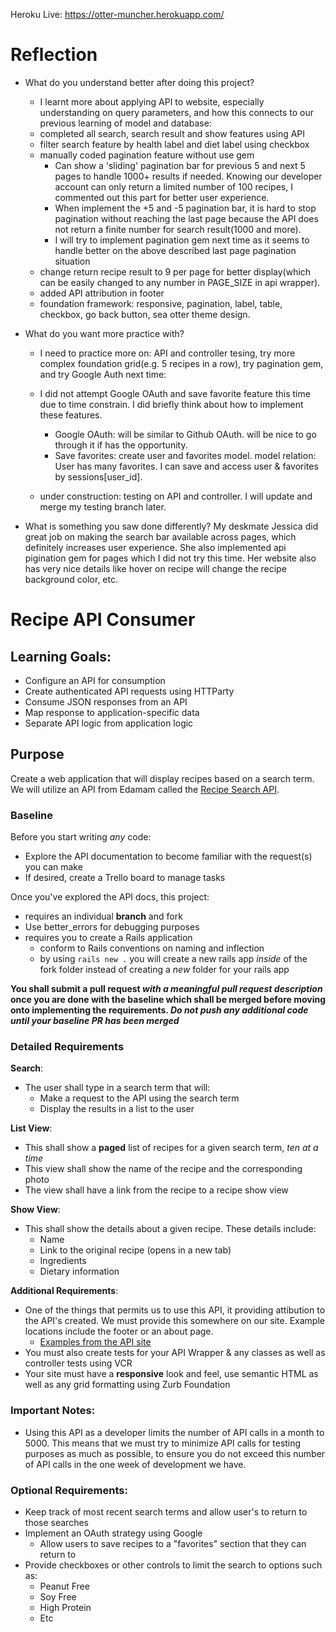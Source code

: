 Heroku Live: https://otter-muncher.herokuapp.com/

# Reflection

- What do you understand better after doing this project?
	- I learnt more about applying API to website, especially understanding on query parameters, and how this connects to our previous learning of model and database:
	- completed all search, search result and show features using API
	- filter search feature by health label and diet label using checkbox
	- manually coded pagination feature without use gem 
	   - Can show a 'sliding' pagination bar for previous 5 and next 5 pages to handle 1000+ results if needed. Knowing our developer account can only return a limited number of 100 recipes, I commented out this part for better user experience.
	   - When implement the +5 and -5 pagination bar, it is hard to stop pagination without reaching the last page because the API does not return a finite number for search result(1000 and more). 
	   - I will try to implement pagination gem next time as it seems to handle better on the above described last page pagination situation
	- change return recipe result to 9 per page for better display(which can be easily changed to any number in  PAGE_SIZE in api wrapper).
	- added API attribution in footer
	- foundation framework: responsive, pagination, label, table, checkbox, go back button, sea otter theme design.


- What do you want more practice with?
	- I need to practice more on: API and controller tesing, try more complex foundation grid(e.g. 5 recipes in a row), try pagination gem, and try Google Auth next time:
	- I did not attempt Google OAuth and save favorite feature this time due to time constrain. I did briefly think about how to implement these features. 
	    - Google OAuth: will be similar to Github OAuth. will be nice to go through it if has the opportunity.
	    - Save favorites: create user and favorites model. model relation: User has many favorites. I can save and access user & favorites by sessions[user_id].

	-  under construction: testing on API and controller. I will update and merge my testing branch later. 
	

- What is something you saw done differently?
My deskmate Jessica did great job on making the search bar available across pages, which definitely increases user experience. She also implemented api pigination gem for pages which I did not try this time. Her website also has very nice details like hover on recipe will change the recipe background color, etc.


# Recipe API Consumer

## Learning Goals:
- Configure an API for consumption
- Create authenticated API requests using HTTParty
- Consume JSON responses from an API
- Map response to application-specific data
- Separate API logic from application logic

## Purpose
Create a web application that will display recipes based on a search term. We will utilize an API from Edamam called the [Recipe Search API](https://developer.edamam.com/edamam-recipe-api).


### Baseline
Before you start writing _any_ code:

- Explore the API documentation to become familiar with the request(s) you can make
- If desired, create a Trello board to manage tasks

Once you've explored the API docs, this project:

- requires an individual **branch** and fork
- Use better_errors for debugging purposes
- requires you to create a Rails application
  - conform to Rails conventions on naming and inflection
  - by using `rails new .` you will create a new rails app _inside_ of the fork folder instead of creating a _new_ folder for your rails app
  
**You shall submit a pull request _with a meaningful pull request description_ once you are done with the baseline which shall be merged before moving onto implementing the requirements. _Do not push any additional code until your baseline PR has been merged_**


### Detailed Requirements  
**Search**:  
- The user shall type in a search term that will:
  - Make a request to the API using the search term
  - Display the results in a list to the user
  
**List View**:  
- This shall show a **paged** list of recipes for a given search term, _ten at a time_
- This view shall show the name of the recipe and the corresponding photo
- The view shall have a link from the recipe to a recipe show view

**Show View**:  
- This shall show the details about a given recipe. These details include:
  - Name
  - Link to the original recipe (opens in a new tab)
  - Ingredients
  - Dietary information
  
**Additional Requirements**:  
- One of the things that permits us to use this API, it providing attibution to the API's created. We must provide this somewhere on our site. Example locations include the footer or an about page. 
  - [Examples from the API site](https://www.dropbox.com/sh/ss34tnh4kyfxkxu/AADNJ_pB7Ou8_MVrYxgM4aQYa?dl=0&preview=Attribution+examples.pdf)
- You must also create tests for your API Wrapper & any classes as well as controller tests using VCR
- Your site must have a **responsive** look and feel, use semantic HTML as well as any grid formatting using Zurb Foundation

### Important Notes:
- Using this API as a developer limits the number of API calls in a month to 5000. This means that we must try to minimize API calls for testing purposes as much as possible, to ensure you do not exceed this number of API calls in the one week of development we have.


### Optional Requirements:
- Keep track of most recent search terms and allow user's to return to those searches
- Implement an OAuth strategy using Google
  - Allow users to save recipes to a "favorites" section that they can return to
-  Provide checkboxes or other controls to limit the search to options such as:
	-  Peanut Free
	-  Soy Free
	-  High Protein
	-  Etc
 
